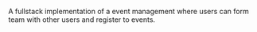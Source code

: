 A fullstack implementation of a event management where users can form team with other users and register to events.
